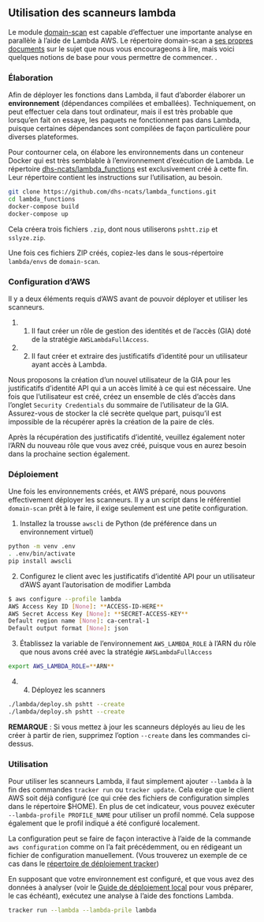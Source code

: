## Utilisation des scanneurs lambda

Le module [domain-scan](https://github.com/cds-snc/domain-scan) est capable d’effectuer une importante analyse en parallèle à l’aide de Lambda AWS. Le répertoire domain-scan a [ses propres documents](https://github.com/cds-snc/domain-scan/blob/master/docs/lambda.md) sur le sujet que nous vous encourageons à lire, mais voici quelques notions de base pour vous permettre de commencer. .


### Élaboration
Afin de déployer les fonctions dans Lambda, il faut d’aborder élaborer un **environnement** (dépendances compilées et emballées). Techniquement, on peut effectuer cela dans tout ordinateur, mais il est très probable que lorsqu’en fait on essaye, les paquets ne fonctionnent pas dans Lambda, puisque certaines dépendances sont compilées de façon particulière pour diverses plateformes.

Pour contourner cela, on élabore les environnements dans un conteneur Docker qui est très semblable à l’environnement d’exécution de Lambda. Le répertoire  [dhs-ncats/lambda_functions](https://github.com/dhs-ncats/lambda_functions) est exclusivement créé à cette fin. Leur répertoire contient les instructions sur l’utilisation, au besoin.

```bash
git clone https://github.com/dhs-ncats/lambda_functions.git
cd lambda_functions
docker-compose build
docker-compose up
```

Cela créera trois fichiers `.zip`, dont nous utiliserons `pshtt.zip` et `sslyze.zip`.

Une fois ces fichiers ZIP créés, copiez-les dans le sous-répertoire `lambda/envs` de `domain-scan`.


### Configuration d’AWS
Il y a deux éléments requis d’AWS avant de pouvoir déployer et utiliser les scanneurs.

1. 1.	Il faut créer un rôle de gestion des identités et de l’accès (GIA) doté de la stratégie `AWSLambdaFullAccess`.
2. 2.	Il faut créer et extraire des justificatifs d’identité pour un utilisateur ayant accès à Lambda.

Nous proposons la création d’un nouvel utilisateur de la GIA pour les justificatifs d’identité API qui a un accès limité à ce qui est nécessaire. Une fois que l’utilisateur est créé, créez un ensemble de clés d’accès dans l’onglet `Security Credentials` du sommaire de l’utilisateur de la GIA. Assurez-vous de stocker la clé secrète quelque part, puisqu’il est impossible de la récupérer après la création de la paire de clés.

Après la récupération des justificatifs d’identité, veuillez également noter l’ARN du nouveau rôle que vous avez créé, puisque vous en aurez besoin dans la prochaine section également.



### Déploiement
Une fois les environnements créés, et AWS préparé, nous pouvons effectivement déployer les scanneurs. Il y a un script dans le référentiel `domain-scan` prêt à le faire, il exige seulement est une petite configuration.

1. Installez la trousse `awscli` de Python (de préférence dans un environnement virtuel)
```bash
python -m venv .env
. .env/bin/activate
pip install awscli
```
2. Configurez le client avec les justificatifs d’identité API pour un utilisateur d’AWS ayant l’autorisation de modifier Lambda
```bash
$ aws configure --profile lambda
AWS Access Key ID [None]: **ACCESS-ID-HERE**
AWS Secret Access Key [None]: **SECRET-ACCESS-KEY**
Default region name [None]: ca-central-1
Default output format [None]: json
```
3. Établissez la variable de l’environnement `AWS_LAMBDA_ROLE` à l’ARN du rôle que nous avons créé avec la stratégie `AWSLambdaFullAccess`
```bash
export AWS_LAMBDA_ROLE=**ARN**
```
4. 4.	Déployez les scanners
```bash
./lambda/deploy.sh pshtt --create
./lambda/deploy.sh pshtt --create
```

**REMARQUE** : Si vous mettez à jour les scanneurs déployés au lieu de les créer à partir de rien, supprimez l’option `--create` dans les commandes ci-dessus.

### Utilisation
Pour utiliser les scanneurs Lambda, il faut simplement ajouter `--lambda`  à la fin des commandes `tracker run` ou `tracker update`. Cela exige que le client AWS soit déjà configuré (ce qui crée des fichiers de configuration simples dans le répertoire $HOME).
En plus de cet indicateur, vous pouvez exécuter `--lambda-profile PROFILE_NAME` pour utiliser un profil nommé. Cela suppose également que le profil indiqué a été configuré localement.

La configuration peut se faire de façon interactive à l’aide de la commande `aws configuration` comme on l’a fait précédemment, ou en rédigeant un fichier de configuration manuellement. (Vous trouverez un exemple de ce cas dans le [répertoire de déploiement tracker](../tracker/deploy/scan.sh))

En supposant que votre environnement est configuré, et que vous avez des données à analyser (voir le  [Guide de déploiement local](directives-locales.md) pour vous préparer, le cas échéant), exécutez une analyse à l’aide des fonctions Lambda.
```bash
tracker run --lambda --lambda-prile lambda
```
